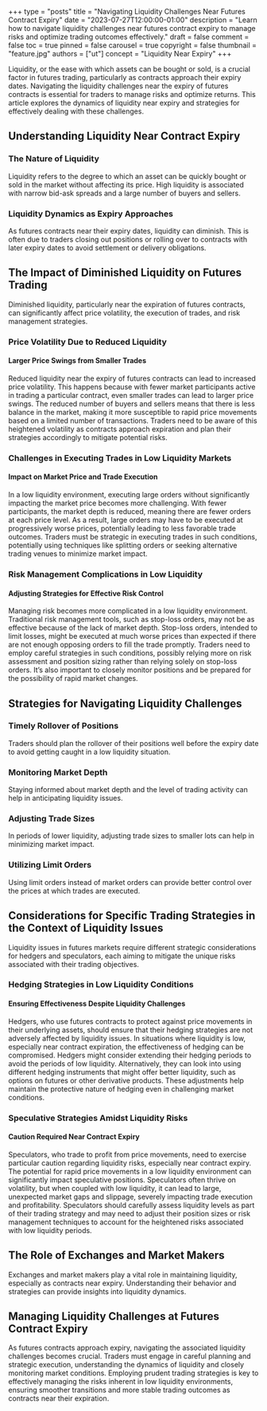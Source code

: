 +++
type = "posts"
title = "Navigating Liquidity Challenges Near Futures Contract Expiry"
date = "2023-07-27T12:00:00-01:00"
description = "Learn how to navigate liquidity challenges near futures contract expiry to manage risks and optimize trading outcomes effectively." 
draft = false
comment = false
toc = true
pinned = false
carousel = true
copyright = false
thumbnail = "feature.jpg"
authors = ["ut"]
concept = "Liquidity Near Expiry"
+++

Liquidity, or the ease with which assets can be bought or sold, is a
crucial factor in futures trading, particularly as contracts approach
their expiry dates. Navigating the liquidity challenges near the expiry
of futures contracts is essential for traders to manage risks and
optimize returns. This article explores the dynamics of liquidity near
expiry and strategies for effectively dealing with these challenges.

## Understanding Liquidity Near Contract Expiry

### The Nature of Liquidity

Liquidity refers to the degree to which an asset can be quickly bought
or sold in the market without affecting its price. High liquidity is
associated with narrow bid-ask spreads and a large number of buyers and
sellers.

### Liquidity Dynamics as Expiry Approaches

As futures contracts near their expiry dates, liquidity can diminish.
This is often due to traders closing out positions or rolling over to
contracts with later expiry dates to avoid settlement or delivery
obligations.

## The Impact of Diminished Liquidity on Futures Trading

Diminished liquidity, particularly near the expiration of futures
contracts, can significantly affect price volatility, the execution of
trades, and risk management strategies.

### Price Volatility Due to Reduced Liquidity

#### Larger Price Swings from Smaller Trades

Reduced liquidity near the expiry of futures contracts can lead to
increased price volatility. This happens because with fewer market
participants active in trading a particular contract, even smaller
trades can lead to larger price swings. The reduced number of buyers and
sellers means that there is less balance in the market, making it more
susceptible to rapid price movements based on a limited number of
transactions. Traders need to be aware of this heightened volatility as
contracts approach expiration and plan their strategies accordingly to
mitigate potential risks.

### Challenges in Executing Trades in Low Liquidity Markets

#### Impact on Market Price and Trade Execution

In a low liquidity environment, executing large orders without
significantly impacting the market price becomes more challenging. With
fewer participants, the market depth is reduced, meaning there are fewer
orders at each price level. As a result, large orders may have to be
executed at progressively worse prices, potentially leading to less
favorable trade outcomes. Traders must be strategic in executing trades
in such conditions, potentially using techniques like splitting orders
or seeking alternative trading venues to minimize market impact.

### Risk Management Complications in Low Liquidity

#### Adjusting Strategies for Effective Risk Control

Managing risk becomes more complicated in a low liquidity environment.
Traditional risk management tools, such as stop-loss orders, may not be
as effective because of the lack of market depth. Stop-loss orders,
intended to limit losses, might be executed at much worse prices than
expected if there are not enough opposing orders to fill the trade
promptly. Traders need to employ careful strategies in such conditions,
possibly relying more on risk assessment and position sizing rather than
relying solely on stop-loss orders. It’s also important to closely
monitor positions and be prepared for the possibility of rapid market
changes.

## Strategies for Navigating Liquidity Challenges

### Timely Rollover of Positions

Traders should plan the rollover of their positions well before the
expiry date to avoid getting caught in a low liquidity situation.

### Monitoring Market Depth

Staying informed about market depth and the level of trading activity
can help in anticipating liquidity issues.

### Adjusting Trade Sizes

In periods of lower liquidity, adjusting trade sizes to smaller lots can
help in minimizing market impact.

### Utilizing Limit Orders

Using limit orders instead of market orders can provide better control
over the prices at which trades are executed.

## Considerations for Specific Trading Strategies in the Context of Liquidity Issues

Liquidity issues in futures markets require different strategic
considerations for hedgers and speculators, each aiming to mitigate the
unique risks associated with their trading objectives.

### Hedging Strategies in Low Liquidity Conditions

#### Ensuring Effectiveness Despite Liquidity Challenges

Hedgers, who use futures contracts to protect against price movements in
their underlying assets, should ensure that their hedging strategies are
not adversely affected by liquidity issues. In situations where
liquidity is low, especially near contract expiration, the effectiveness
of hedging can be compromised. Hedgers might consider extending their
hedging periods to avoid the periods of low liquidity. Alternatively,
they can look into using different hedging instruments that might offer
better liquidity, such as options on futures or other derivative
products. These adjustments help maintain the protective nature of
hedging even in challenging market conditions.

### Speculative Strategies Amidst Liquidity Risks

#### Caution Required Near Contract Expiry

Speculators, who trade to profit from price movements, need to exercise
particular caution regarding liquidity risks, especially near contract
expiry. The potential for rapid price movements in a low liquidity
environment can significantly impact speculative positions. Speculators
often thrive on volatility, but when coupled with low liquidity, it can
lead to large, unexpected market gaps and slippage, severely impacting
trade execution and profitability. Speculators should carefully assess
liquidity levels as part of their trading strategy and may need to
adjust their position sizes or risk management techniques to account for
the heightened risks associated with low liquidity periods.

## The Role of Exchanges and Market Makers

Exchanges and market makers play a vital role in maintaining liquidity,
especially as contracts near expiry. Understanding their behavior and
strategies can provide insights into liquidity dynamics.

## Managing Liquidity Challenges at Futures Contract Expiry

As futures contracts approach expiry, navigating the associated
liquidity challenges becomes crucial. Traders must engage in careful
planning and strategic execution, understanding the dynamics of
liquidity and closely monitoring market conditions. Employing prudent
trading strategies is key to effectively managing the risks inherent in
low liquidity environments, ensuring smoother transitions and more
stable trading outcomes as contracts near their expiration.

